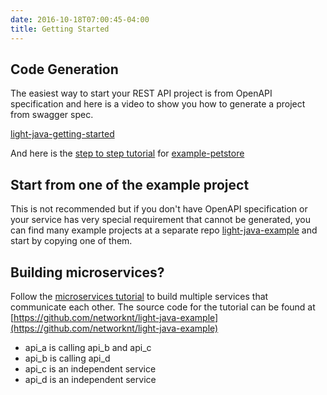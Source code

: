 ```yaml
---
date: 2016-10-18T07:00:45-04:00
title: Getting Started
---
```


## Code Generation

The easiest way to start your REST API project is from OpenAPI specification and here 
is a video to show you how to generate a project from swagger spec.

[light-java-getting-started](https://youtu.be/xSJhF1LcE0Q)

And here is the [step to step tutorial](https://networknt.github.io/light-java/example/petstore/) 
for [example-petstore](https://github.com/networknt/light-java-example/tree/master/petstore)


## Start from one of the example project

This is not recommended but if you don't have OpenAPI specification or
your service has very special requirement that cannot be generated, you 
can find many example projects at a separate repo [light-java-example](https://github.com/networknt/light-java-example)
and start by copying one of them.

## Building microservices? 

Follow the [microservices tutorial](https://networknt.github.io/light-java/tutorials/microservices/) 
to build multiple services that communicate each other. The source code for the tutorial
can be found at [https://github.com/networknt/light-java-example](https://github.com/networknt/light-java-example)

* api_a is calling api_b and api_c
* api_b is calling api_d
* api_c is an independent service
* api_d is an independent service



